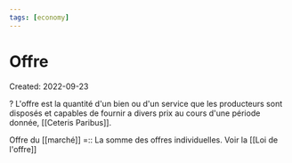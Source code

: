 ```yaml
---
tags: [economy] 
---
```

# Offre
Created: 2022-09-23

?
L'offre est la quantité d'un bien ou d'un service que les producteurs sont disposés et capables de fournir a divers prix au cours d'une période donnée, [[Ceteris Paribus]].
<!--SR:!2022-10-04,8,250-->

Offre du [[marché]] =:: La somme des offres individuelles. Voir la [[Loi de l'offre]]
<!--SR:!2022-10-14,17,290-->